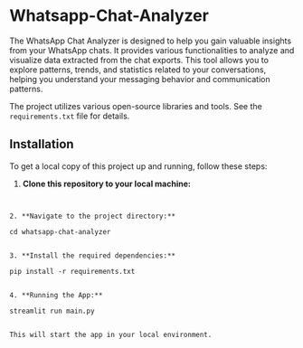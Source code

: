 # Whatsapp-Chat-Analyzer

The WhatsApp Chat Analyzer is designed to help you gain valuable insights from your WhatsApp chats. It provides various functionalities to analyze and visualize data extracted from the chat exports. This tool allows you to explore patterns, trends, and statistics related to your conversations, helping you understand your messaging behavior and communication patterns.

The project utilizes various open-source libraries and tools. See the `requirements.txt` file for details.

## Installation

To get a local copy of this project up and running, follow these steps:

1. **Clone this repository to your local machine:**

```git clone https://github.com/nishanttg/whatsapp-chat-analyzer.git


2. **Navigate to the project directory:**

cd whatsapp-chat-analyzer


3. **Install the required dependencies:**

pip install -r requirements.txt


4. **Running the App:**

streamlit run main.py


This will start the app in your local environment.
